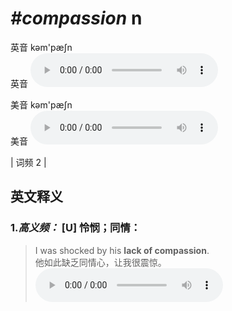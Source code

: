 # ***\#compassion*** n
英音 kəm'pæʃn  
英音
<audio src="./media/compassion-B.aac" controls="controls"></audio>

美音 kəm'pæʃn  
美音
<audio src="./media/compassion.aac" controls="controls"></audio>



| 词频 2 |  

英文释义
---
### 1.*高义频：* **[U] 怜悯；同情：**  

 > I was shocked by his **lack of compassion**.  
 > 他如此缺乏同情心，让我很震惊。    
<audio src="./media/compassion50.aac" controls="controls"></audio>


